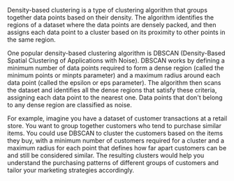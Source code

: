 Density-based clustering is a type of clustering algorithm that groups together data points based on their density. The algorithm identifies the regions of a dataset where the data points are densely packed, and then assigns each data point to a cluster based on its proximity to other points in the same region.

One popular density-based clustering algorithm is DBSCAN (Density-Based Spatial Clustering of Applications with Noise). DBSCAN works by defining a minimum number of data points required to form a dense region (called the minimum points or minpts parameter) and a maximum radius around each data point (called the epsilon or eps parameter). The algorithm then scans the dataset and identifies all the dense regions that satisfy these criteria, assigning each data point to the nearest one. Data points that don't belong to any dense region are classified as noise.

For example, imagine you have a dataset of customer transactions at a retail store. You want to group together customers who tend to purchase similar items. You could use DBSCAN to cluster the customers based on the items they buy, with a minimum number of customers required for a cluster and a maximum radius for each point that defines how far apart customers can be and still be considered similar. The resulting clusters would help you understand the purchasing patterns of different groups of customers and tailor your marketing strategies accordingly.